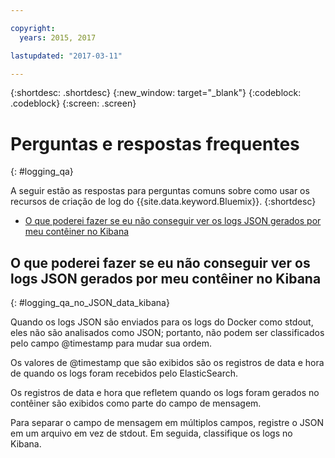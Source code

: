 ```yaml
---

copyright:
  years: 2015, 2017

lastupdated: "2017-03-11"

---
```



{:shortdesc: .shortdesc}
{:new_window: target="_blank"}
{:codeblock: .codeblock}
{:screen: .screen}


# Perguntas e respostas frequentes
{: #logging_qa}

A seguir estão as respostas para perguntas comuns sobre como usar os recursos de criação de log
do {{site.data.keyword.Bluemix}}. {:shortdesc}

* [O que poderei fazer se eu não conseguir ver os logs JSON gerados por meu contêiner no Kibana](logging_qa.html#logging_qa_no_JSON_data_kibana)


## O que poderei fazer se eu não conseguir ver os logs JSON gerados por meu contêiner no Kibana
{: #logging_qa_no_JSON_data_kibana}

Quando os logs JSON são enviados para os logs do Docker como stdout, eles não são analisados como JSON; portanto, não podem ser classificados pelo campo @timestamp para mudar sua ordem. 

Os valores de @timestamp que são exibidos são os registros de data e hora de quando os logs foram recebidos pelo ElasticSearch. 

Os registros de data e hora que refletem quando
os logs foram gerados no contêiner são exibidos como parte do campo de mensagem.

Para separar o campo de mensagem em múltiplos campos, registre o JSON em um arquivo em vez de stdout. Em seguida, classifique os logs no Kibana.
